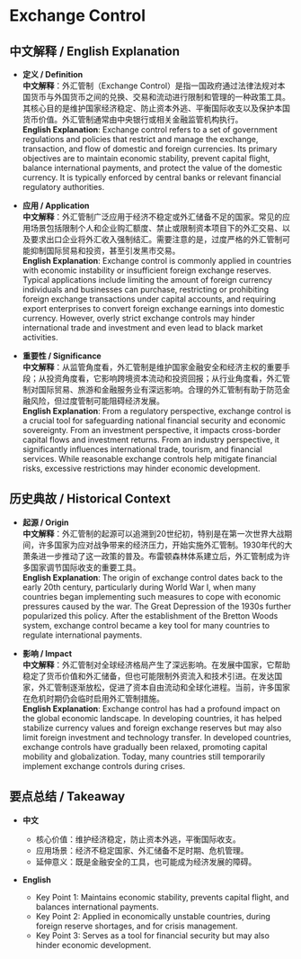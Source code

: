 # Exchange Control

## 中文解释 / English Explanation

* **定义 / Definition**  
  **中文解释**：外汇管制（Exchange Control）是指一国政府通过法律法规对本国货币与外国货币之间的兑换、交易和流动进行限制和管理的一种政策工具。其核心目的是维护国家经济稳定、防止资本外逃、平衡国际收支以及保护本国货币价值。外汇管制通常由中央银行或相关金融监管机构执行。  
  **English Explanation**: Exchange control refers to a set of government regulations and policies that restrict and manage the exchange, transaction, and flow of domestic and foreign currencies. Its primary objectives are to maintain economic stability, prevent capital flight, balance international payments, and protect the value of the domestic currency. It is typically enforced by central banks or relevant financial regulatory authorities.

* **应用 / Application**  
  **中文解释**：外汇管制广泛应用于经济不稳定或外汇储备不足的国家。常见的应用场景包括限制个人和企业购汇额度、禁止或限制资本项目下的外汇交易、以及要求出口企业将外汇收入强制结汇。需要注意的是，过度严格的外汇管制可能抑制国际贸易和投资，甚至引发黑市交易。  
  **English Explanation**: Exchange control is commonly applied in countries with economic instability or insufficient foreign exchange reserves. Typical applications include limiting the amount of foreign currency individuals and businesses can purchase, restricting or prohibiting foreign exchange transactions under capital accounts, and requiring export enterprises to convert foreign exchange earnings into domestic currency. However, overly strict exchange controls may hinder international trade and investment and even lead to black market activities.

* **重要性 / Significance**  
  **中文解释**：从监管角度看，外汇管制是维护国家金融安全和经济主权的重要手段；从投资角度看，它影响跨境资本流动和投资回报；从行业角度看，外汇管制对国际贸易、旅游和金融服务业有深远影响。合理的外汇管制有助于防范金融风险，但过度管制可能阻碍经济发展。  
  **English Explanation**: From a regulatory perspective, exchange control is a crucial tool for safeguarding national financial security and economic sovereignty. From an investment perspective, it impacts cross-border capital flows and investment returns. From an industry perspective, it significantly influences international trade, tourism, and financial services. While reasonable exchange controls help mitigate financial risks, excessive restrictions may hinder economic development.

## 历史典故 / Historical Context

* **起源 / Origin**  
  **中文解释**：外汇管制的起源可以追溯到20世纪初，特别是在第一次世界大战期间，许多国家为应对战争带来的经济压力，开始实施外汇管制。1930年代的大萧条进一步推动了这一政策的普及。布雷顿森林体系建立后，外汇管制成为许多国家调节国际收支的重要工具。  
  **English Explanation**: The origin of exchange control dates back to the early 20th century, particularly during World War I, when many countries began implementing such measures to cope with economic pressures caused by the war. The Great Depression of the 1930s further popularized this policy. After the establishment of the Bretton Woods system, exchange control became a key tool for many countries to regulate international payments.

* **影响 / Impact**  
  **中文解释**：外汇管制对全球经济格局产生了深远影响。在发展中国家，它帮助稳定了货币价值和外汇储备，但也可能限制外资流入和技术引进。在发达国家，外汇管制逐渐放松，促进了资本自由流动和全球化进程。当前，许多国家在危机时期仍会临时启用外汇管制措施。  
  **English Explanation**: Exchange control has had a profound impact on the global economic landscape. In developing countries, it has helped stabilize currency values and foreign exchange reserves but may also limit foreign investment and technology transfer. In developed countries, exchange controls have gradually been relaxed, promoting capital mobility and globalization. Today, many countries still temporarily implement exchange controls during crises.

## 要点总结 / Takeaway

* **中文**  
  - 核心价值：维护经济稳定，防止资本外逃，平衡国际收支。  
  - 应用场景：经济不稳定国家、外汇储备不足时期、危机管理。  
  - 延伸意义：既是金融安全的工具，也可能成为经济发展的障碍。  

* **English**  
  - Key Point 1: Maintains economic stability, prevents capital flight, and balances international payments.  
  - Key Point 2: Applied in economically unstable countries, during foreign reserve shortages, and for crisis management.  
  - Key Point 3: Serves as a tool for financial security but may also hinder economic development.